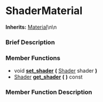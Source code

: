 #  ShaderMaterial  
**Inherits:** [Material](class_material)\\n\\n
###  Brief Description  


###  Member Functions 
  * void  **[set_shader](#set_shader)**  **(** [Shader](class_shader) shader  **)**
  * [Shader](class_shader)  **[get_shader](#get_shader)**  **(** **)** const

###  Member Function Description  
